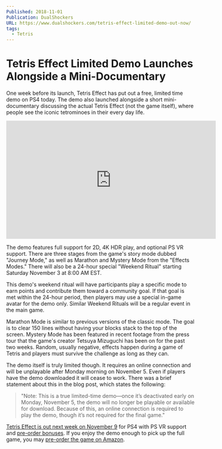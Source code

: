 ```yaml
---
Published: 2018-11-01
Publication: DualShockers
URL: https://www.dualshockers.com/tetris-effect-limited-demo-out-now/
tags:
  - Tetris
---
```

# Tetris Effect Limited Demo Launches Alongside a Mini-Documentary

One week before its launch, Tetris Effect has put out a free, limited time demo on PS4 today. The demo also launched alongside a short mini-documentary discussing the actual Tetris Effect (not the game itself), where people see the iconic tetrominoes in their every day life.

<div class=iframe-container>
<iframe width="560" height="315" src="https://www.youtube-nocookie.com/embed/ZJWjZ6xbqRs?si=SXmkCzelcV_Cs_wD" title="YouTube video player" frameborder="0" allow="accelerometer; autoplay; clipboard-write; encrypted-media; gyroscope; picture-in-picture; web-share" allowfullscreen></iframe>
</div>

The demo features full support for 2D, 4K HDR play, and optional PS VR support. There are three stages from the game's story mode dubbed "Journey Mode," as well as Marathon and Mystery Mode from the "Effects Modes." There will also be a 24-hour special "Weekend Ritual" starting Saturday November 3 at 8:00 AM EST.

This demo's weekend ritual will have participants play a specific mode to earn points and contribute them toward a community goal. If that goal is met within the 24-hour period, then players may use a special in-game avatar for the demo only. Similar Weekend Rituals will be a regular event in the main game.

Marathon Mode is similar to previous versions of the classic mode. The goal is to clear 150 lines without having your blocks stack to the top of the screen. Mystery Mode has been featured in recent footage from the press tour that the game's creator Tetsuya Mizuguchi has been on for the past two weeks. Random, usually negative, effects happen during a game of Tetris and players must survive the challenge as long as they can.

The demo itself is truly limited though. It requires an online connection and will be unplayable after Monday morning on November 5. Even if players have the demo downloaded it will cease to work. There was a brief statement about this in the blog post, which states the following:

> "Note: This is a true limited-time demo—once it’s deactivated early on Monday, November 5, the demo will no longer be playable or available for download. Because of this, an online connection is required to play the demo, though it’s not required for the final game."

[Tetris Effect is out next week on November 9](https://www.dualshockers.com/tetris-effect-ps4-release-date/) for PS4 with PS VR support and [pre-order bonuses](https://www.dualshockers.com/tetris-effect-pre-order-bonus-ps4/). If you enjoy the demo enough to pick up the full game, you may [pre-order the game on Amazon](https://amzn.to/2C7EnIY).